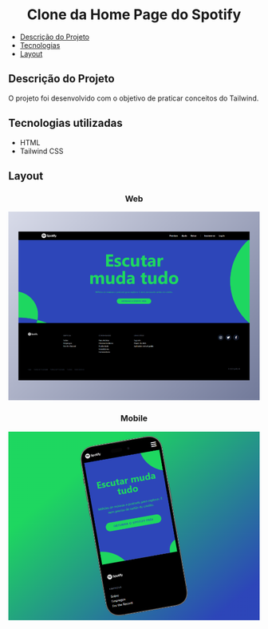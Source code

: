 <h1 align="center">Clone da Home Page do Spotify</h1>

* [Descrição do Projeto](#descrição-do-projeto)
* [Tecnologias](#tecnologias)
* [Layout](#layout)

<h2>Descrição do Projeto</h2>

<p>
  O projeto foi desenvolvido com o objetivo de praticar conceitos do Tailwind.
</p>

<h2>Tecnologias utilizadas</h2>

* HTML
* Tailwind CSS

<h2>Layout</h2>

<h3 align="center">Web</h3>

<div align="center">
  <img src="./src/img/screenshots/web-view.png" width="768px">
</div>

<h3 align="center">Mobile</h3>

<div align="center">
  <img src="./src/img/screenshots/mobile-view.png" width="768px">
</div>